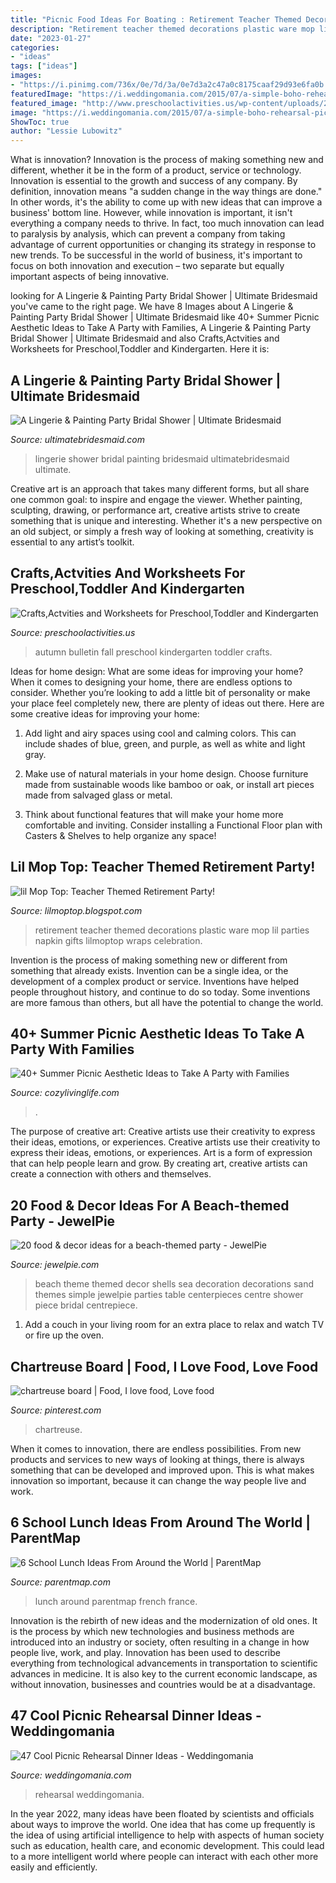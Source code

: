 ```yaml
---
title: "Picnic Food Ideas For Boating : Retirement Teacher Themed Decorations Plastic Ware Mop Lil Parties Napkin Gifts Lilmoptop Wraps Celebration"
description: "Retirement teacher themed decorations plastic ware mop lil parties napkin gifts lilmoptop wraps celebration"
date: "2023-01-27"
categories:
- "ideas"
tags: ["ideas"]
images:
- "https://i.pinimg.com/736x/0e/7d/3a/0e7d3a2c47a0c8175caaf29d93e6fa0b.jpg"
featuredImage: "https://i.weddingomania.com/2015/07/a-simple-boho-rehearsal-picnic-dinner-with-a-low-table-boho-rugs-boho-pillows-greenery-and-candles.jpg"
featured_image: "http://www.preschoolactivities.us/wp-content/uploads/2017/10/autumn-bulletin-board-ideas.jpg"
image: "https://i.weddingomania.com/2015/07/a-simple-boho-rehearsal-picnic-dinner-with-a-low-table-boho-rugs-boho-pillows-greenery-and-candles.jpg"
ShowToc: true
author: "Lessie Lubowitz"
---
```



What is innovation?
Innovation is the process of making something new and different, whether it be in the form of a product, service or technology. Innovation is essential to the growth and success of any company. By definition, innovation means "a sudden change in the way things are done." In other words, it's the ability to come up with new ideas that can improve a business' bottom line.
However, while innovation is important, it isn't everything a company needs to thrive. In fact, too much innovation can lead to paralysis by analysis, which can prevent a company from taking advantage of current opportunities or changing its strategy in response to new trends. To be successful in the world of business, it's important to focus on both innovation and execution – two separate but equally important aspects of being innovative.

	

		
looking for A Lingerie &amp; Painting Party Bridal Shower | Ultimate Bridesmaid you've came to the right page. We have 8 Images about A Lingerie &amp; Painting Party Bridal Shower | Ultimate Bridesmaid like 40+ Summer Picnic Aesthetic Ideas to Take A Party with Families, A Lingerie &amp; Painting Party Bridal Shower | Ultimate Bridesmaid and also Crafts,Actvities and Worksheets for Preschool,Toddler and Kindergarten. Here it is:
		
    
## A Lingerie &amp; Painting Party Bridal Shower | Ultimate Bridesmaid

<img loading=lazy src="http://ultimatebridesmaid.com/wp-content/uploads/2017/08/014_unicorn-2797.jpg" onerror="this.onerror=null;this.src='https://tse2.mm.bing.net/th?id=OIP.sx8DdGipxj3zwaECigeJnAHaE8&amp;pid=15.1';" alt="A Lingerie &amp; Painting Party Bridal Shower | Ultimate Bridesmaid">

_Source: ultimatebridesmaid.com_

>lingerie shower bridal painting bridesmaid ultimatebridesmaid ultimate. 

	

Creative art is an approach that takes many different forms, but all share one common goal: to inspire and engage the viewer. Whether painting, sculpting, drawing, or performance art, creative artists strive to create something that is unique and interesting. Whether it's a new perspective on an old subject, or simply a fresh way of looking at something, creativity is essential to any artist’s toolkit.

    
## Crafts,Actvities And Worksheets For Preschool,Toddler And Kindergarten

<img loading=lazy src="http://www.preschoolactivities.us/wp-content/uploads/2017/10/autumn-bulletin-board-ideas.jpg" onerror="this.onerror=null;this.src='https://tse4.mm.bing.net/th?id=OIP.xLjOh-OhzCAqoW7E2XNGKwHaFj&amp;pid=15.1';" alt="Crafts,Actvities and Worksheets for Preschool,Toddler and Kindergarten">

_Source: preschoolactivities.us_

>autumn bulletin fall preschool kindergarten toddler crafts. 

	

Ideas for home design: What are some ideas for improving your home?
When it comes to designing your home, there are endless options to consider. Whether you’re looking to add a little bit of personality or make your place feel completely new, there are plenty of ideas out there. Here are some creative ideas for improving your home: 
1. Add light and airy spaces using cool and calming colors. This can include shades of blue, green, and purple, as well as white and light gray.

2. Make use of natural materials in your home design. Choose furniture made from sustainable woods like bamboo or oak, or install art pieces made from salvaged glass or metal.

3. Think about functional features that will make your home more comfortable and inviting. Consider installing a Functional Floor plan with Casters & Shelves to help organize any space! 


    
## Lil Mop Top: Teacher Themed Retirement Party!

<img loading=lazy src="https://2.bp.blogspot.com/_Cm8um9hxjhk/TBV4g9LrcXI/AAAAAAAAAy0/0adAJXHw8m4/s1600/IMG_2115.JPG" onerror="this.onerror=null;this.src='https://tse2.mm.bing.net/th?id=OIP.HAaNyLx_plaLUdho3u5RgwHaJ4&amp;pid=15.1';" alt="lil Mop Top: Teacher Themed Retirement Party!">

_Source: lilmoptop.blogspot.com_

>retirement teacher themed decorations plastic ware mop lil parties napkin gifts lilmoptop wraps celebration. 

	

Invention is the process of making something new or different from something that already exists. Invention can be a single idea, or the development of a complex product or service. Inventions have helped people throughout history, and continue to do so today. Some inventions are more famous than others, but all have the potential to change the world.

    
## 40+ Summer Picnic Aesthetic Ideas To Take A Party With Families

<img loading=lazy src="https://cozylivinglife.com/wp-content/uploads/2021/05/29-19-768x1152.jpg" onerror="this.onerror=null;this.src='https://tse4.mm.bing.net/th?id=OIP.3fpDljGQPusJYB1YCUMsiwHaLH&amp;pid=15.1';" alt="40+ Summer Picnic Aesthetic Ideas to Take A Party with Families">

_Source: cozylivinglife.com_

>. 

	

The purpose of creative art: Creative artists use their creativity to express their ideas, emotions, or experiences.
Creative artists use their creativity to express their ideas, emotions, or experiences. Art is a form of expression that can help people learn and grow. By creating art, creative artists can create a connection with others and themselves.

    
## 20 Food &amp; Decor Ideas For A Beach-themed Party - JewelPie

<img loading=lazy src="http://jewelpie.com/wp-content/uploads/2014/02/centrepiece.jpg" onerror="this.onerror=null;this.src='https://tse3.mm.bing.net/th?id=OIP.gC_B31XP-QbAYS2WniHGlAHaJ6&amp;pid=15.1';" alt="20 food &amp; decor ideas for a beach-themed party - JewelPie">

_Source: jewelpie.com_

>beach theme themed decor shells sea decoration decorations sand themes simple jewelpie parties table centerpieces centre shower piece bridal centrepiece. 

	

1. Add a couch in your living room for an extra place to relax and watch TV or fire up the oven.

    
## Chartreuse Board | Food, I Love Food, Love Food

<img loading=lazy src="https://i.pinimg.com/736x/0e/7d/3a/0e7d3a2c47a0c8175caaf29d93e6fa0b.jpg" onerror="this.onerror=null;this.src='https://tse4.mm.bing.net/th?id=OIP.j-BS3BOMpmKJ2krqfN2wcAHaMT&amp;pid=15.1';" alt="chartreuse board | Food, I love food, Love food">

_Source: pinterest.com_

>chartreuse. 

	

When it comes to innovation, there are endless possibilities. From new products and services to new ways of looking at things, there is always something that can be developed and improved upon. This is what makes innovation so important, because it can change the way people live and work.

    
## 6 School Lunch Ideas From Around The World | ParentMap

<img loading=lazy src="https://www.parentmap.com/sites/default/files/styles/1180x660_scaled_cropped/public/2017-08/bonappetite_pager_5_0.jpg?itok=OCV9Tm26" onerror="this.onerror=null;this.src='https://tse3.mm.bing.net/th?id=OIP.dwQLpxIFZez4o1WZ-OWB0QHaEJ&amp;pid=15.1';" alt="6 School Lunch Ideas From Around the World | ParentMap">

_Source: parentmap.com_

>lunch around parentmap french france. 

	

Innovation is the rebirth of new ideas and the modernization of old ones. It is the process by which new technologies and business methods are introduced into an industry or society, often resulting in a change in how people live, work, and play. Innovation has been used to describe everything from technological advancements in transportation to scientific advances in medicine. It is also key to the current economic landscape, as without innovation, businesses and countries would be at a disadvantage.

    
## 47 Cool Picnic Rehearsal Dinner Ideas - Weddingomania

<img loading=lazy src="https://i.weddingomania.com/2015/07/a-simple-boho-rehearsal-picnic-dinner-with-a-low-table-boho-rugs-boho-pillows-greenery-and-candles.jpg" onerror="this.onerror=null;this.src='https://tse1.mm.bing.net/th?id=OIP.pIcoGp9nDpBLDb4OUMu2iQHaLH&amp;pid=15.1';" alt="47 Cool Picnic Rehearsal Dinner Ideas - Weddingomania">

_Source: weddingomania.com_

>rehearsal weddingomania. 

	

In the year 2022, many ideas have been floated by scientists and officials about ways to improve the world. One idea that has come up frequently is the idea of using artificial intelligence to help with aspects of human society such as education, health care, and economic development. This could lead to a more intelligent world where people can interact with each other more easily and efficiently.

